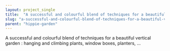 ```yaml
---
layout: project_single
title:  "A successful and colourful blend of techniques for a beautiful vertical garden : hanging and climbing plants, window boxes, planters, ..."
slug: "a-successful-and-colourful-blend-of-techniques-for-a-beautiful-vertical-garden-hanging-and-climbing"
parent: "hippie-garden"
---
```

A successful and colourful blend of techniques for a beautiful vertical garden : hanging and climbing plants, window boxes, planters, ...